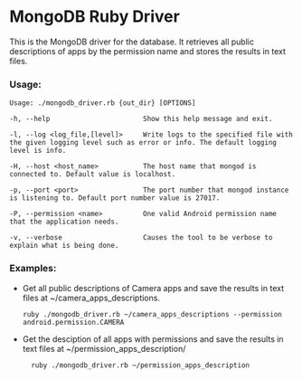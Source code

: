 # MongoDB Ruby Driver
This is the MongoDB driver for the database. It retrieves all public descriptions of apps by the permission name and stores the results in text files.
### Usage:

    Usage: ./mongodb_driver.rb {out_dir} [OPTIONS]
    
    -h, --help                       Show this help message and exit.
    
    -l, --log <log_file,[level]>     Write logs to the specified file with the given logging level such as error or info. The default logging level is info.
    
    -H, --host <host_name>           The host name that mongod is connected to. Default value is localhost.
    
    -p, --port <port>                The port number that mongod instance is listening to. Default port number value is 27017.
    
    -P, --permission <name>          One valid Android permission name that the application needs.
    
    -v, --verbose                    Causes the tool to be verbose to explain what is being done.

### Examples:
-   Get all public descriptions of Camera apps and save the results in text files at ~/camera_apps_descriptions.

        ruby ./mongodb_driver.rb ~/camera_apps_descriptions --permission android.permission.CAMERA

- Get the desciption of all apps with permissions and save the results in text files at ~/permission_apps_description/

        ruby ./mongodb_driver.rb ~/permission_apps_description
